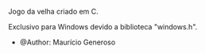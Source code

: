  Jogo da velha criado em C.
 
 Exclusivo para Windows devido a biblioteca "windows.h".

* @Author: Maurício Generoso
